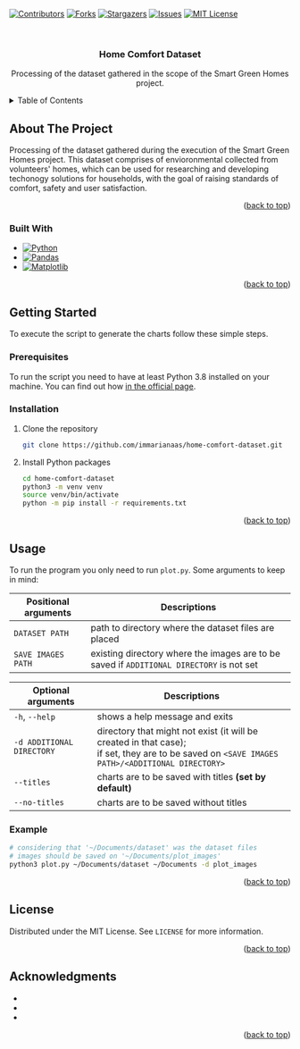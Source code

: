 <div id="top"></div>
<!--
*** Thanks for checking out the Best-README-Template. If you have a suggestion
*** that would make this better, please fork the repo and create a pull request
*** or simply open an issue with the tag "enhancement".
*** Don't forget to give the project a star!
*** Thanks again! Now go create something AMAZING! :D
-->



<!-- PROJECT SHIELDS -->
<!--
*** I'm using markdown "reference style" links for readability.
*** Reference links are enclosed in brackets [ ] instead of parentheses ( ).
*** See the bottom of this document for the declaration of the reference variables
*** for contributors-url, forks-url, etc. This is an optional, concise syntax you may use.
*** https://www.markdownguide.org/basic-syntax/#reference-style-links
-->
[![Contributors][contributors-shield]][contributors-url]
[![Forks][forks-shield]][forks-url]
[![Stargazers][stars-shield]][stars-url]
[![Issues][issues-shield]][issues-url]
[![MIT License][license-shield]][license-url]

<!-- PROJECT LOGO -->
<br />

<h3 align="center">Home Comfort Dataset</h3>

  <p align="center">
    Processing of the dataset gathered in the scope of the Smart Green Homes project.
  </p>

</div>

<!-- TABLE OF CONTENTS -->

<details>
  <summary>Table of Contents</summary>
  <ol>
    <li>
      <a href="#about-the-project">About The Project</a>
      <ul>
        <li><a href="#built-with">Built With</a></li>
      </ul>
    </li>
    <li>
      <a href="#getting-started">Getting Started</a>
      <ul>
        <li><a href="#prerequisites">Prerequisites</a></li>
        <li><a href="#installation">Installation</a></li>
      </ul>
    </li>
    <li>
        <a href="#usage">Usage</a>
        <ul>
            <li><a href="#example">Example</a></li>
        </ul>
    </li>
    <li><a href="#license">License</a></li>
    <li><a href="#acknowledgments">Acknowledgments</a></li>
  </ol>
</details>

<!-- ABOUT THE PROJECT -->

## About The Project

Processing of the dataset gathered during the execution of the Smart Green Homes project. This dataset comprises of envioronmental collected from volunteers' homes, which can be used for researching and developing techonogy solutions for households, with the goal of raising standards of comfort, safety and user satisfaction.

<p align="right">(<a href="#top">back to top</a>)</p>

### Built With

* [![Python][Python-logo]][Python-url]
* [![Pandas][Pandas-logo]][Pandas-url]
* [![Matplotlib][Matplotlib-logo]][Matplotlib-url]

<p align="right">(<a href="#top">back to top</a>)</p>

<!-- GETTING STARTED -->

## Getting Started

To execute the script to generate the charts follow these simple steps.

### Prerequisites

To run the script you need to have at least Python 3.8 installed on your machine.
You can find out how [in the official page](https://www.python.org/downloads/).

### Installation

1. Clone the repository
   ```sh
   git clone https://github.com/immarianaas/home-comfort-dataset.git
   ```

2. Install Python packages
   ```sh
   cd home-comfort-dataset
   python3 -m venv venv
   source venv/bin/activate
   python -m pip install -r requirements.txt
   ```

<p align="right">(<a href="#top">back to top</a>)</p>

<!-- USAGE EXAMPLES -->

## Usage

To run the program you only need to run `plot.py`. Some arguments to keep in mind:

| Positional arguments | Descriptions |
|---|---|
| `DATASET PATH`     | path to directory where the dataset files are placed |
| `SAVE IMAGES PATH` | existing directory where the images are to be saved if `ADDITIONAL DIRECTORY` is not set |

| Optional arguments | Descriptions |
|---|---|
| `-h`, `--help`     | shows a help message and exits |
| `-d ADDITIONAL DIRECTORY` | directory that might not exist (it will be created in that case); <br />if set, they are to be saved on `<SAVE IMAGES PATH>/<ADDITIONAL DIRECTORY>` |
| `--titles` | charts are to be saved with titles **(set by default)** |
| `--no-titles` | charts are to be saved without titles |

### Example

``` bash
# considering that '~/Documents/dataset' was the dataset files
# images should be saved on '~/Documents/plot_images'
python3 plot.py ~/Documents/dataset ~/Documents -d plot_images
```

<p align="right">(<a href="#top">back to top</a>)</p>



<!-- LICENSE -->

## License

Distributed under the MIT License. See `LICENSE` for more information.

<p align="right">(<a href="#top">back to top</a>)</p>



<!-- ACKNOWLEDGMENTS -->
## Acknowledgments

* []()
* []()
* []()

<p align="right">(<a href="#top">back to top</a>)</p>



<!-- MARKDOWN LINKS & IMAGES -->
<!-- https://www.markdownguide.org/basic-syntax/#reference-style-links -->
[contributors-shield]: https://img.shields.io/github/contributors/immarianaas/home-comfort-dataset.svg?style=for-the-badge
[contributors-url]: https://github.com/immarianaas/home-comfort-dataset/graphs/contributors
[forks-shield]: https://img.shields.io/github/forks/immarianaas/home-comfort-dataset.svg?style=for-the-badge
[forks-url]: https://github.com/immarianaas/home-comfort-dataset/network/members
[stars-shield]: https://img.shields.io/github/stars/immarianaas/home-comfort-dataset.svg?style=for-the-badge
[stars-url]: https://github.com/immarianaas/home-comfort-dataset/stargazers
[issues-shield]: https://img.shields.io/github/issues/immarianaas/home-comfort-dataset.svg?style=for-the-badge
[issues-url]: https://github.com/immarianaas/home-comfort-dataset/issues
[license-shield]: https://img.shields.io/github/license/immarianaas/home-comfort-dataset.svg?style=for-the-badge
[license-url]: https://github.com/immarianaas/home-comfort-dataset/blob/master/LICENSE.txt



[Python-logo]: https://img.shields.io/badge/Python-306998?style=for-the-badge&amp;logo=python&amp;logoColor=white

[Python-url]: https://python.org
[Matplotlib-url]: https://matplotlib.org
[Matplotlib-logo]: https://img.shields.io/badge/matplotlib-F9A46A?style=for-the-badge
[Pandas-logo]: https://img.shields.io/badge/pandas-b4b5bf?style=for-the-badge&logo=pandas&logoColor=black
[Pandas-url]: https://pandas.pydata.org/
